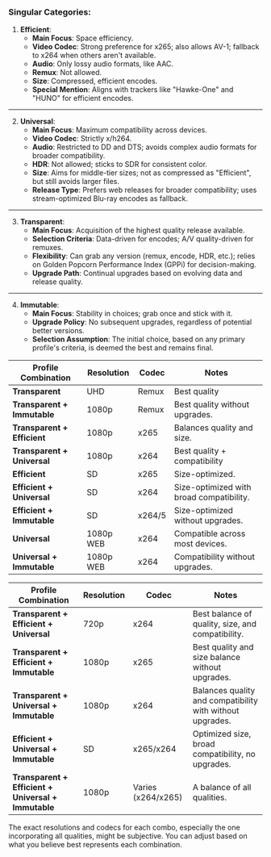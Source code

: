 ### Singular Categories:

1. **Efficient**:
   - **Main Focus**: Space efficiency.
   - **Video Codec**: Strong preference for x265; also allows AV-1; fallback to x264 when others aren't available.
   - **Audio**: Only lossy audio formats, like AAC.
   - **Remux**: Not allowed.
   - **Size**: Compressed, efficient encodes.
   - **Special Mention**: Aligns with trackers like "Hawke-One" and "HUNO" for efficient encodes.

---

2. **Universal**:
   - **Main Focus**: Maximum compatibility across devices.
   - **Video Codec**: Strictly x/h264.
   - **Audio**: Restricted to DD and DTS; avoids complex audio formats for broader compatibility.
   - **HDR**: Not allowed; sticks to SDR for consistent color.
   - **Size**: Aims for middle-tier sizes; not as compressed as "Efficient", but still avoids larger files.
   - **Release Type**: Prefers web releases for broader compatibility; uses stream-optimized Blu-ray encodes as fallback.

---

3. **Transparent**:
   - **Main Focus**: Acquisition of the highest quality release available.
   - **Selection Criteria**: Data-driven for encodes; A/V quality-driven for remuxes.
   - **Flexibility**: Can grab any version (remux, encode, HDR, etc.); relies on Golden Popcorn Performance Index (GPPi) for decision-making.
   - **Upgrade Path**: Continual upgrades based on evolving data and release quality.

---

4. **Immutable**:
   - **Main Focus**: Stability in choices; grab once and stick with it.
   - **Upgrade Policy**: No subsequent upgrades, regardless of potential better versions.
   - **Selection Assumption**: The initial choice, based on any primary profile's criteria, is deemed the best and remains final.

| Profile Combination      | Resolution       | Codec          | Notes               |
|--------------------------|------------------|----------------|---------------------|
| **Transparent**          | UHD              | Remux          |Best quality                     |
| **Transparent + Immutable** | 1080p          | Remux        | Best quality without upgrades.|
| **Transparent + Efficient** | 1080p          | x265          | Balances quality and size.|
| **Transparent + Universal** | 1080p          | x264          | Best quality + compatibility|
| **Efficient**            | SD               | x265          | Size-optimized.|
| **Efficient + Universal** | SD               | x264          | Size-optimized with broad compatibility.|
| **Efficient + Immutable** | SD              | x264/5           | Size-optimized without upgrades.|
| **Universal**            | 1080p WEB             | x264          | Compatible across most devices.|
| **Universal + Immutable** | 1080p WEB              | x264           | Compatibility without upgrades.|


| Profile Combination      | Resolution       | Codec          | Notes               |
|--------------------------|------------------|----------------|---------------------|
| **Transparent + Efficient + Universal** | 720p | x264 | Best balance of quality, size, and compatibility.|
| **Transparent + Efficient + Immutable** | 1080p | x265 | Best quality and size balance without upgrades.|
| **Transparent + Universal + Immutable** | 1080p | x264 | Balances quality and compatibility with without upgrades.|
| **Efficient + Universal + Immutable** | SD | x265/x264 | Optimized size, broad compatibility, no upgrades.|
| **Transparent + Efficient + Universal + Immutable** | 1080p | Varies (x264/x265) | A balance of all qualities.|

The exact resolutions and codecs for each combo, especially the one incorporating all qualities, might be subjective. You can adjust based on what you believe best represents each combination.